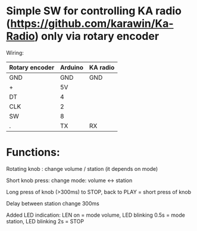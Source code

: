 Simple SW for controlling KA radio (https://github.com/karawin/Ka-Radio) only via rotary encoder
==========================================================

Wiring:

Rotary encoder |  Arduino | KA radio
------------ | -------------| -------------
GND|GND|GND
+|5V
DT|4
CLK|2
SW|8
.|TX|RX

Functions:
============================
Rotating knob : change volume / station (it depends on mode)

Short knob press: change mode: volume <-> station

Long press of knob (>300ms) to STOP, back to PLAY = short press of knob 

Delay between station change 300ms

Added LED indication: LEN on = mode volume, LED blinking 0.5s = mode station, LED blinking 2s = STOP
